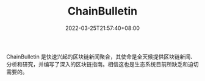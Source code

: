 ﻿---
weight: 
title: "ChainBulletin"
description: "ChainBulletin 是快速兴起的区块链新闻聚合，其使命是全天候提供区块链新闻、分析和研究，并编写了深入的区块链指南"
date: 2022-03-25T21:57:40+08:00
lastmod: 2022-03-25T16:45:40+08:00
draft: false
authors: ["Metabd"]
featuredImage: "chainbulletin.jpg"
link: ""
tags: ["元宇宙资讯","ChainBulletin"]
categories: ["navigation"]
navigation: ["元宇宙资讯"]
lightgallery: true
toc: true
pinned: false
recommend: false
recommend1: false
---
ChainBulletin 是快速兴起的区块链新闻聚合，其使命是全天候提供区块链新闻、分析和研究，并编写了深入的区块链指南。相信这也是生态系统目前所缺乏和迫切需要的。
